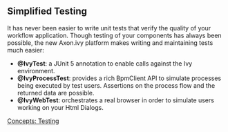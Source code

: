 ## Simplified Testing

It has never been easier to write unit tests that verify the quality of your workflow application.
Though testing of your components has always been possible, the new Axon.ivy platform makes writing and maintaining tests much easier:

- __@IvyTest__: a JUnit 5 annotation to enable calls against the Ivy environment.
- __@IvyProcessTest__: provides a rich BpmClient API to simulate processes being executed by test users. Assertions on the process flow and the returned data are possible.
- __@IvyWebTest__: orchestrates a real browser in order to simulate users working on your Html Dialogs.

<div class="short-links">
	<a href="${docBaseUrl}/concepts/testing/index.html" target="_blank" rel="noopener noreferrer">
	  <i class="fas fa-check-circle"></i> Concepts: Testing
	</a>
</div>
